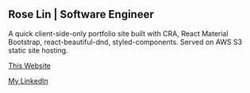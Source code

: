 ## Rose Lin | Software Engineer

A quick client-side-only portfolio site built with CRA, React Material Bootstrap, react-beautiful-dnd, styled-components. Served on AWS S3 static site hosting.

[This Website](http://roseswe.com/)

[My LinkedIn](linkedin.com/in/RoseSWE)
